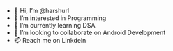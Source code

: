 - 👋 Hi, I’m @harshurl
- 👀 I’m interested in Programming
- 🌱 I’m currently learning DSA
- 💞️ I’m looking to collaborate on Android Development
- 📫 Reach me on Linkdeln

<!---
harshurl/harshurl is a ✨ special ✨ repository because its `README.md` (this file) appears on your GitHub profile.
You can click the Preview link to take a look at your changes.
--->
